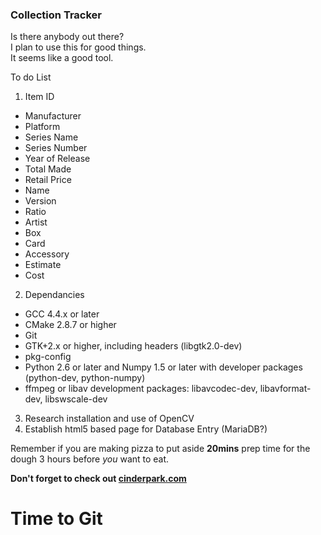 ### Collection Tracker
Is there anybody out there?  
I plan to use this for good things.  
It seems like a good tool.

To do List 

1. Item ID
 -   Manufacturer
 -   Platform
 -   Series Name	
 -   Series Number
 -   Year	of Release
 -   Total Made	
 -   Retail	Price
 -   Name
 -   Version	
 -   Ratio	
 -   Artist	
 -   Box	
 -   Card	
 -   Accessory	
 -   Estimate	
 -   Cost

2. Dependancies
 -   GCC 4.4.x or later
 -   CMake 2.8.7 or higher
 -   Git
 -   GTK+2.x or higher, including headers (libgtk2.0-dev)
 -   pkg-config
 -   Python 2.6 or later and Numpy 1.5 or later with developer packages (python-dev, python-numpy)
 -   ffmpeg or libav development packages: libavcodec-dev, libavformat-dev, libswscale-dev

3. Research installation and use of OpenCV
4. Establish html5 based page for Database Entry (MariaDB?)



Remember if you are making pizza to put aside **20mins** prep time for the dough 3 hours before *you* want to eat.

**Don't forget to check out [cinderpark.com](http://cinderpark.com)**

# Time to Git
